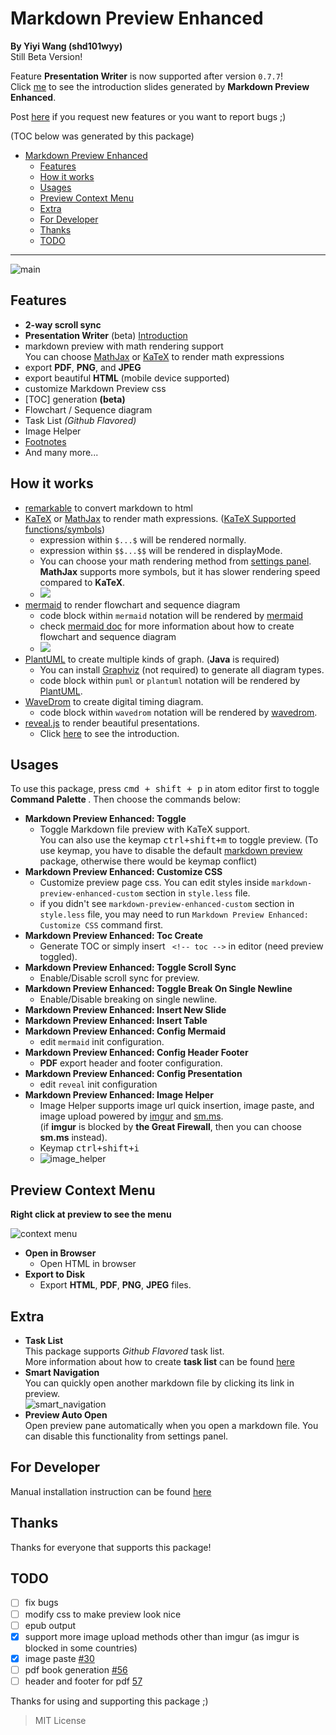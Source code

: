 Markdown Preview Enhanced
===
**By Yiyi Wang (shd101wyy)**   
Still Beta Version!  

Feature **Presentation Writer** is now supported after version `0.7.7`!  
Click [me](https://cdn.rawgit.com/shd101wyy/markdown-preview-enhanced/master/docs/presentation-intro.html) to see the introduction slides generated by **Markdown Preview Enhanced**.

Post [here](https://github.com/shd101wyy/markdown-preview-enhanced/issues) if you request new features or you want to report bugs ;)

(TOC below was generated by this package)

<!-- toc orderedList:0 -->

- [Markdown Preview Enhanced](#markdown-preview-enhanced)
	- [Features](#features)
	- [How it works](#how-it-works)
	- [Usages](#usages)
	- [Preview Context Menu](#preview-context-menu)
	- [Extra](#extra)
	- [For Developer](#for-developer)
	- [Thanks](#thanks)
	- [TODO](#todo)

<!-- tocstop -->
---

![main](https://cloud.githubusercontent.com/assets/1908863/15383014/14ad19d0-1dc2-11e6-9385-acd90f53a831.gif)

## Features
- **2-way scroll sync**  
- **Presentation Writer** (beta) [Introduction](https://cdn.rawgit.com/shd101wyy/markdown-preview-enhanced/master/docs/presentation-intro.html)
- markdown preview with math rendering support   
You can choose [MathJax](https://github.com/mathjax/MathJax) or [KaTeX](https://github.com/Khan/KaTeX) to render math expressions  
- export **PDF**, **PNG**, and **JPEG**   
- export beautiful **HTML** (mobile device supported)  
- customize Markdown Preview css  
- [TOC] generation **(beta)**  
- Flowchart / Sequence diagram
- Task List *(Github Flavored)*  
- Image Helper
- [Footnotes](https://github.com/shd101wyy/markdown-preview-enhanced/issues/35)  
- And many more...

## How it works
- [remarkable](https://github.com/jonschlinkert/remarkable) to convert markdown to html
- [KaTeX](https://github.com/Khan/KaTeX) or [MathJax](https://github.com/mathjax/MathJax) to render math expressions. ([KaTeX Supported functions/symbols](https://github.com/Khan/KaTeX/wiki/Function-Support-in-KaTeX))
  - expression within `$...$` will be rendered normally.  
  - expression within `$$...$$` will be rendered in displayMode.   
  - You can choose your math rendering method from [settings panel](#settings-panel).   
		**MathJax** supports more symbols, but it has slower rendering speed compared to **KaTeX**.
  - <img src="https://cloud.githubusercontent.com/assets/1908863/14398210/0e408954-fda8-11e5-9eb4-562d7c0ca431.gif">
- [mermaid](https://github.com/knsv/mermaid) to render flowchart and sequence diagram  
	- code block within `mermaid` notation will be rendered by [mermaid](https://github.com/knsv/mermaid)  
	- check [mermaid doc](http://knsv.github.io/mermaid/#flowcharts-basic-syntax) for more information about how to create flowchart and sequence diagram   
	- <img src="https://cloud.githubusercontent.com/assets/1908863/15132962/468c0dd0-1624-11e6-868c-cf3033ce3b5d.gif">
- [PlantUML](http://plantuml.com/) to create multiple kinds of graph. (**Java** is required)  
	- You can install [Graphviz](http://www.graphviz.org/) (not required) to generate all diagram types.
	- code block within `puml` or `plantuml` notation will be rendered by [PlantUML](http://plantuml.com/).  
- [WaveDrom](http://wavedrom.com/) to create digital timing diagram.  
	- code block within `wavedrom` notation will be rendered by [wavedrom](https://github.com/drom/wavedrom).
- [reveal.js](https://github.com/hakimel/reveal.js) to render beautiful presentations.
	- Click [here](https://cdn.rawgit.com/shd101wyy/markdown-preview-enhanced/master/docs/presentation-intro.html) to see the introduction.

## Usages
To use this package, press <kbd>cmd + shift + p</kbd>   in atom editor first to toggle <strong> Command Palette </strong>. Then choose the commands below:
- <strong>Markdown Preview Enhanced: Toggle</strong>
  - Toggle Markdown file preview with KaTeX support.   
	You can also use the keymap <kbd>ctrl+shift+m</kbd> to toggle preview. (To use keymap, you have to disable the default [markdown preview](https://atom.io/packages/markdown-preview) package, otherwise there would be keymap conflict)
- <strong>Markdown Preview Enhanced: Customize CSS</strong>
  - Customize preview page css. You can edit styles inside `markdown-preview-enhanced-custom` section in `style.less` file.  
  - if you didn't see `markdown-preview-enhanced-custom` section in `style.less` file, you may need to run `Markdown Preview Enhanced: Customize CSS` command first.
- <strong>Markdown Preview Enhanced: Toc Create </strong>
  - Generate TOC
	 or simply insert ` <!-- toc -->` in editor (need preview toggled).
- <strong>Markdown Preview Enhanced: Toggle Scroll Sync </strong>
  - Enable/Disable scroll sync for preview.
- <strong>Markdown Preview Enhanced: Toggle Break On Single Newline </strong>
  - Enable/Disable breaking on single newline.
- <strong>Markdown Preview Enhanced: Insert New Slide </strong>  
- <strong>Markdown Preview Enhanced: Insert Table </strong>
- <strong> Markdown Preview Enhanced: Config Mermaid</strong>
  - edit `mermaid` init configuration.
- <strong> Markdown Preview Enhanced: Config Header Footer</strong>
  - **PDF** export header and footer configuration.
- <strong> Markdown Preview Enhanced: Config Presentation</strong>
  - edit `reveal` init configuration
- <strong>Markdown Preview Enhanced: Image Helper</strong>  
	- Image Helper supports image url quick insertion, image paste, and image upload powered by [imgur](http://imgur.com/) and [sm.ms](https://sm.ms/).       
	(if **imgur** is blocked by **the Great Firewall**, then you can choose **sm.ms** instead).    
	- Keymap <kbd>ctrl+shift+i</kbd>    
	-  ![image_helper](https://cloud.githubusercontent.com/assets/1908863/15414603/c40b6556-1e6e-11e6-956c-090b5996ec87.gif)  

## Preview Context Menu
**Right click at preview to see the menu**

![context menu](https://cloud.githubusercontent.com/assets/1908863/14586062/18852988-0451-11e6-9cc0-578d54384926.gif)

- <strong> Open in Browser </strong>
  - Open HTML in browser
- **Export to Disk**
	- Export **HTML**, **PDF**, **PNG**, **JPEG** files.

## Extra
* **Task List**  
	This package supports *Github Flavored* task list.  
	More information about how to create **task list** can be found [here](https://github.com/blog/1375-task-lists-in-gfm-issues-pulls-comments)
* **Smart Navigation**    
	You can quickly open another markdown file by clicking its link in preview.  
	![smart_navigation](https://cloud.githubusercontent.com/assets/1908863/15382175/e5f0a66e-1db9-11e6-9581-3f3ee8dc45dd.gif)  
* **Preview Auto Open**  
	Open preview pane automatically when you open a markdown file. You can disable this functionality from settings panel.

## For Developer
Manual installation instruction can be found [here](./DEVELOPER.md)   

## Thanks  
Thanks for everyone that supports this package!    

## TODO
- [ ] fix bugs
- [ ] modify css to make preview look nice
- [ ] epub output
- [x] support more image upload methods other than imgur (as imgur is blocked in some countries)
- [x] image paste [#30](https://github.com/shd101wyy/markdown-preview-enhanced/issues/30)
- [ ] pdf book generation [#56](https://github.com/shd101wyy/markdown-preview-enhanced/issues/56)
- [ ] header and footer for pdf [57](https://github.com/shd101wyy/markdown-preview-enhanced/issues/57)

Thanks for using and supporting this package ;)

> MIT License
